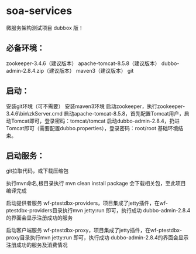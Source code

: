 # soa-services


微服务架构测试项目 dubbox 版！

## 必备环境：
  zookeeper-3.4.6（建议版本）
  apache-tomcat-8.5.8（建议版本）
  dubbo-admin-2.8.4.zip（建议版本）
  maven3（建议版本）
  git
  
## 启动：
   安装git环境（可不需要）
   安装maven3环境
   启动zookeeper，执行zookeeper-3.4.6\bin\zkServer.cmd
   启动apache-tomcat-8.5.8，首先配置Tomcat用户，启动Tomcat即可，登录密码：tomcat/tomcat
   启动dubbo-admin-2.8.4，扔进Tomcat即可（需要配置dubbo.properties），登录密码：root/root
   基础环境结束。
   
## 启动服务：
   git拉取代码，或下载压缩包
   
   执行mvn命名,根目录执行 mvn clean install package  会下载相关包，至此项目编译完成
   
   启动提供者服务 wf-ptestdbx-providers，项目集成了jetty插件，在wf-ptestdbx-providers目录执行mvn jetty:run 即可，执行成功
   dubbo-admin-2.8.4的界面会显示注册成功的服务
   
   启动客户端服务 wf-ptestdbx-proxy，项目集成了jetty插件，在wf-ptestdbx-proxy目录执行mvn jetty:run 即可，执行成功
   dubbo-admin-2.8.4的界面会显示注册成功的服务及消费情况
  
  
  
